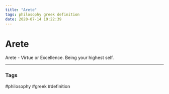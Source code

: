 ```yaml
---
title: "Arete"
tags: philosophy greek definition
date: 2020-07-14 19:22:39
---
```


# Arete

Arete - Virtue or Excellence. Being your highest self. 

---
### Tags
#philosophy #greek #definition
